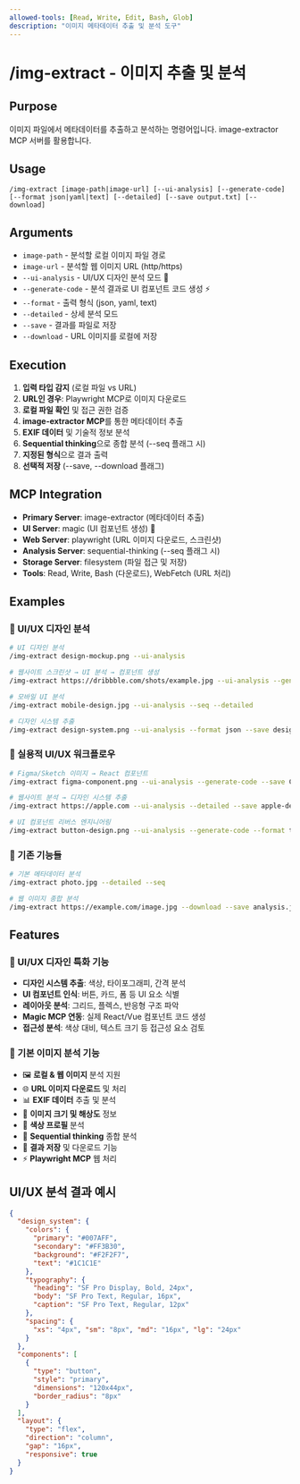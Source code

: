 ```yaml
---
allowed-tools: [Read, Write, Edit, Bash, Glob]
description: "이미지 메타데이터 추출 및 분석 도구"
---
```


# /img-extract - 이미지 추출 및 분석

## Purpose
이미지 파일에서 메타데이터를 추출하고 분석하는 명령어입니다. image-extractor MCP 서버를 활용합니다.

## Usage
```
/img-extract [image-path|image-url] [--ui-analysis] [--generate-code] [--format json|yaml|text] [--detailed] [--save output.txt] [--download]
```

## Arguments
- `image-path` - 분석할 로컬 이미지 파일 경로
- `image-url` - 분석할 웹 이미지 URL (http/https)
- `--ui-analysis` - UI/UX 디자인 분석 모드 🎨
- `--generate-code` - 분석 결과로 UI 컴포넌트 코드 생성 ⚡
- `--format` - 출력 형식 (json, yaml, text)
- `--detailed` - 상세 분석 모드
- `--save` - 결과를 파일로 저장
- `--download` - URL 이미지를 로컬에 저장

## Execution
1. **입력 타입 감지** (로컬 파일 vs URL)
2. **URL인 경우**: Playwright MCP로 이미지 다운로드
3. **로컬 파일 확인** 및 접근 권한 검증
4. **image-extractor MCP**를 통한 메타데이터 추출
5. **EXIF 데이터** 및 기술적 정보 분석
6. **Sequential thinking**으로 종합 분석 (--seq 플래그 시)
7. **지정된 형식**으로 결과 출력
8. **선택적 저장** (--save, --download 플래그)

## MCP Integration
- **Primary Server**: image-extractor (메타데이터 추출)
- **UI Server**: magic (UI 컴포넌트 생성) 🎨
- **Web Server**: playwright (URL 이미지 다운로드, 스크린샷)
- **Analysis Server**: sequential-thinking (--seq 플래그 시)
- **Storage Server**: filesystem (파일 접근 및 저장)
- **Tools**: Read, Write, Bash (다운로드), WebFetch (URL 처리)

## Examples

### 🎨 UI/UX 디자인 분석
```bash
# UI 디자인 분석
/img-extract design-mockup.png --ui-analysis

# 웹사이트 스크린샷 → UI 분석 → 컴포넌트 생성
/img-extract https://dribbble.com/shots/example.jpg --ui-analysis --generate-code

# 모바일 UI 분석
/img-extract mobile-design.jpg --ui-analysis --seq --detailed

# 디자인 시스템 추출
/img-extract design-system.png --ui-analysis --format json --save design-tokens.json
```

### 📱 실용적 UI/UX 워크플로우
```bash
# Figma/Sketch 이미지 → React 컴포넌트
/img-extract figma-component.png --ui-analysis --generate-code --save Component.jsx

# 웹사이트 분석 → 디자인 시스템 추출
/img-extract https://apple.com --ui-analysis --detailed --save apple-design-analysis.json

# UI 컴포넌트 리버스 엔지니어링
/img-extract button-design.png --ui-analysis --generate-code --format tsx
```

### 🔄 기존 기능들
```bash
# 기본 메타데이터 분석
/img-extract photo.jpg --detailed --seq

# 웹 이미지 종합 분석
/img-extract https://example.com/image.jpg --download --save analysis.json
```

## Features

### 🎨 UI/UX 디자인 특화 기능
- **디자인 시스템 추출**: 색상, 타이포그래피, 간격 분석
- **UI 컴포넌트 인식**: 버튼, 카드, 폼 등 UI 요소 식별
- **레이아웃 분석**: 그리드, 플렉스, 반응형 구조 파악
- **Magic MCP 연동**: 실제 React/Vue 컴포넌트 코드 생성
- **접근성 분석**: 색상 대비, 텍스트 크기 등 접근성 요소 검토

### 🔧 기본 이미지 분석 기능
- 🖼️ **로컬 & 웹 이미지** 분석 지원
- 🌐 **URL 이미지 다운로드** 및 처리
- 📊 **EXIF 데이터** 추출 및 분석
- 📏 **이미지 크기 및 해상도** 정보
- 🎨 **색상 프로필** 분석
- 🧠 **Sequential thinking** 종합 분석
- 💾 **결과 저장** 및 다운로드 기능
- ⚡ **Playwright MCP** 웹 처리

## UI/UX 분석 결과 예시
```json
{
  "design_system": {
    "colors": {
      "primary": "#007AFF",
      "secondary": "#FF3B30", 
      "background": "#F2F2F7",
      "text": "#1C1C1E"
    },
    "typography": {
      "heading": "SF Pro Display, Bold, 24px",
      "body": "SF Pro Text, Regular, 16px",
      "caption": "SF Pro Text, Regular, 12px"
    },
    "spacing": {
      "xs": "4px", "sm": "8px", "md": "16px", "lg": "24px"
    }
  },
  "components": [
    {
      "type": "button",
      "style": "primary",
      "dimensions": "120x44px",
      "border_radius": "8px"
    }
  ],
  "layout": {
    "type": "flex",
    "direction": "column",
    "gap": "16px",
    "responsive": true
  }
}
```